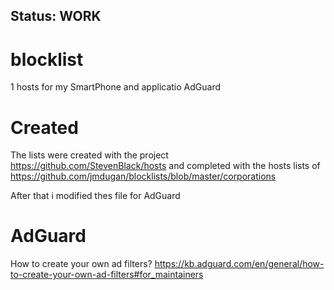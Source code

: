 ## Status: WORK

# blocklist

1 hosts for my SmartPhone and applicatio AdGuard


# Created

The lists were created with the project https://github.com/StevenBlack/hosts and completed with the hosts lists of https://github.com/jmdugan/blocklists/blob/master/corporations

After that i modified thes file for AdGuard

# AdGuard
How to create your own ad filters?
https://kb.adguard.com/en/general/how-to-create-your-own-ad-filters#for_maintainers
